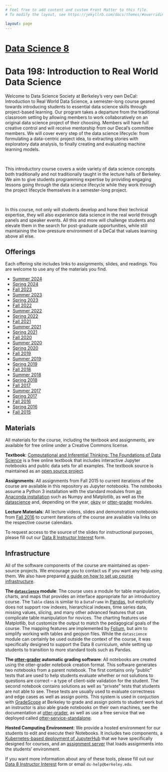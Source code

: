 ```yaml
---
# Feel free to add content and custom Front Matter to this file.
# To modify the layout, see https://jekyllrb.com/docs/themes/#overriding-theme-defaults

layout: page
---
```

<!DOCTYPE html>
<html lang="en-US">
  <head>
    <meta charset="UTF-8">
    <meta http-equiv="X-UA-Compatible" content="IE=edge">
    <meta name="viewport" content="width=device-width, initial-scale=1">

<!-- Begin Jekyll SEO tag v2.8.0 -->
<title>Data Science 8</title>
<meta name="generator" content="Jekyll v3.9.5" />
<meta property="og:title" content="Data Science 8" />
<meta property="og:locale" content="en_US" />
<link rel="canonical" href="http://www.data8.org/" />
<meta property="og:url" content="http://www.data8.org/" />
<meta property="og:site_name" content="Data Science 8" />
<meta property="og:type" content="website" />
<meta name="twitter:card" content="summary" />
<meta property="twitter:title" content="Data Science 8" />
<script type="application/ld+json"> {"@context":"https://schema.org","@type":"WebSite","headline":"Data Science 8","name":"Data Science 8","url":"http://www.data8.org/"}</script>
<!-- End Jekyll SEO tag -->

  <link rel="stylesheet" href="/assets/css/style.css">
  <!DOCTYPE html>
<html lang="en" dir="ltr">
  <head>
    <meta charset="utf-8">
    <title>DSS DeCal</title>
    <link rel="icon" type="image/x-icon" href="../assets/images/favicon.ico">
  </head>
  <body>

  </body>
</html>

  </head>
  <body>
  <div class="container-lg px-3 my-5 markdown-body">

  <h1><a href="http://www.data8.org/">Data Science 8</a></h1>
  
  <link rel="stylesheet" href="/assets/css/main.css" />

  <link rel="icon" type="image/x-icon" href="/favicon.ico" />
    <h1> Data 198: Introduction to Real World Data Science </h1>
      <p>
      Welcome to Data Science Society at Berkeley’s very own DeCal: Introduction to Real World Data Science, a semester-long course geared towards introducing students to essential data science skills through project-based learning. Our program takes a departure from the traditional classroom setting by allowing members to work collaboratively on an original data science project of their choosing. Members will have full creative control and will receive mentorship from our Decal’s committee members. We will cover every step of the data science lifecycle: from formulating a data-centric project idea, to extracting stories with exploratory data analysis, to finally creating and evaluating machine learning models.
      </p>

<br>

<p>
This introductory course covers a wide variety of data science concepts both traditionally and not traditionally taught in the lecture halls of Berkeley. We aim to give students programming expertise by providing engaging lessons going through the data science lifecycle while they work through the project lifecycle themselves in a semester-long project.
</p>

<br>

<p>
In this course, not only will students develop and hone their technical expertise, they will also experience data science in the real world through panels and speaker events. All this and more will challenge students and elevate them in the search for post-graduate opportunities, while still maintaining the low-pressure environment of a DeCal that values learning above all else.
</p>

<h2>Offerings</h2>

Each offering site includes links to assignments, slides, and readings. You are welcome to use any of the materials you find.

<ul>
  <li><a href="./su24">Summer 2024</a></li>
  <li><a href="./sp24">Spring 2024</a></li>
  <li><a href="./fa23">Fall 2023</a></li>
  <li><a href="./su23">Summer 2023</a></li>
  <li><a href="./sp23">Spring 2023</a></li>
  <li><a href="./fa22">Fall 2022</a></li>
  <li><a href="./su22">Summer 2022</a></li>
  <li><a href="./sp22">Spring 2022</a></li>
  <li><a href="./fa21">Fall 2021</a></li>
  <li><a href="./su21">Summer 2021</a></li>
  <li><a href="./sp21">Spring 2021</a></li>
  <li><a href="./fa20">Fall 2020</a></li>
  <li><a href="./su20">Summer 2020</a></li>
  <li><a href="./sp20">Spring 2020</a></li>
  <li><a href="./fa19">Fall 2019</a></li>
  <li><a href="./su19">Summer 2019</a></li>
  <li><a href="./sp19">Spring 2019</a></li>
  <li><a href="./fa18">Fall 2018</a></li>
  <li><a href="./su18">Summer 2018</a></li>
  <li><a href="./sp18">Spring 2018</a></li>
  <li><a href="./fa17">Fall 2017</a></li>
  <li><a href="./su17">Summer 2017</a></li>
  <li><a href="./sp17">Spring 2017</a></li>
  <li><a href="./fa16">Fall 2016</a></li>
  <li><a href="https://data-8.appspot.com/sp16/course">Spring 2016</a></li>
  <li><a href="./fa15">Fall 2015</a></li>
</ul>

<h2 id="materials">Materials</h2>

<p>All materials for the course, including the textbook and assignments, are
available for free online under a Creative Commons license.</p>

<p><strong>Textbook</strong>: <a href="http://inferentialthinking.com">Computational and Inferential Thinking: The Foundations of Data
Science</a> is a free online textbook that
includes interactive Jupyter notebooks and public data sets for all examples.
The textbook source is maintained as an <a href="https://github.com/data-8/textbook">open source
project</a>.</p>

<p><strong>Assignments</strong>:
All assignments from Fall 2015 to current iterations of the course are available in this repository
as Jupyter notebooks. The notebooks assume a Python 3 installation
with the standard modules from <a href="https://www.continuum.io/downloads">an Anaconda
installation</a> such as Numpy and Matplotlib,
as well as the <a href="https://pypi.python.org/pypi/datascience/">datascience</a> and, depending on the year,
<a href="https://pypi.python.org/pypi/okpy/">okpy</a> or <a href="https://otter-grader.readthedocs.io/en/latest/">otter-grader</a> modules.</p>

<p><strong>Lecture Materials</strong>: All lecture videos, slides and demonstration notebooks from <a href="https://www.youtube.com/playlist?list=PLFeJ2hV8Fyt7mjvwrDQ2QNYEYdtKSNA0y">Fall
2016</a> to current iterations of the course are available via links on the respective course calendars.

To request access to the source of the slides for
instructional purposes, please fill out our <a href="https://docs.google.com/forms/d/e/1FAIpQLSfw6iN-V58Urvg7RRfbjNQceisLULBizg0qku1_2qV8cvOtvA/viewform">Data 8 Instructor
Interest</a>
form.</p>

<h2 id="infrastructure">Infrastructure</h2>

<p>All of the software components of the course are maintained as open-source
projects. We encourage you to contact us if you want any help using them.
We also have prepared <a href="http://data8.org/zero-to-data-8/">a guide on how to set up course
infrastructure</a>.</p>

<p><strong>The <a href="http://data8.org/datascience"><code class="language-plaintext highlighter-rouge">datascience</code></a> module</strong>: The course uses a module
for table manipulation, charts, and maps that provides an interface appropriate
for an introductory course. The <code class="language-plaintext highlighter-rouge">Table</code> class is similar to a <code class="language-plaintext highlighter-rouge">DataFrame</code> in
<a href="http://pandas.pydata.org/">Pandas</a>, but explicitly does not support row
indexes, hierarchical indexes, time series data, missing values, slicing, and
many other advanced features that can complicate table manipulation for novices.
The charting features use Matplotlib, but customize the output to match the
pedagogical goals of the course. The mapping features are implemented by
<a href="https://github.com/python-visualization/folium">Folium</a>, but aim to simplify
working with tables and geojson files. While the <code class="language-plaintext highlighter-rouge">datascience</code> module can
certainly be used outside the context of the course, it was specifically
designed to support the Data 8 curriculum, while setting up students to
transition to more standard tools such as Pandas.</p>

<p><strong>The <a href="https://otter-grader.readthedocs.io/en/latest/">otter-grader</a> automatic grading software</strong>: All notebooks are created using the otter-grader notebook creation format. This software generates two notebooks from a parent notebook. The first contains only “public” tests that are used to help students evaluate whether or not solutions to questions are correct – a type of client-side validation for the student. The second notebook contains solutions as well as “private” tests that students are not able to see. These tests are usually used to evaluate correctness and edge cases as well as assign points.  This system is used in conjuction with <a href="http://gradescope.com">GradeScope</a> at Berkeley to grade and assign points to student work but an instructor is also able grade notebooks on their own machines, see the documentation at <a href="https://otter-grader.readthedocs.io/en/latest/">otter-grader</a>, as well as use a free service that we deployed called <a href="http://grader.datahub.berkeley.edu/">otter-service-standalone</a>.</p>

<p><strong>Hosted Computing Environment</strong>:
We provide a hosted environment for our students to edit and execute their
Notebooks. It includes two components, a <a href="https://github.com/data-8/jupyterhub-k8s/blob/master/README.md">Kubernetes-based deployment of
JupyterHub</a> that
we have specifically designed for courses, and an <a href="https://github.com/data-8/nbinteract">assignment
server</a> that loads assignments into the
students’ environment.</p>

<p>If you want more information about any of these tools, please fill out our <a href="https://forms.gle/maRqsceCvTNnqQ3w9">Data 8 Instructor Interest</a> form or email <code class="language-plaintext highlighter-rouge">ds-help@berkeley.edu</code>.</p>
   </div>
</div>

<script src="https://cdnjs.cloudflare.com/ajax/libs/anchor-js/4.1.0/anchor.min.js" integrity="sha256-lZaRhKri35AyJSypXXs4o6OPFTbTmUoltBbDCbdzegg=" crossorigin="anonymous">
</script>
    
<script>anchors.add();</script>
</body>

</html>

